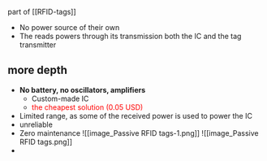 part of [[RFID-tags]]
- No power source of their own
- The reads powers through its transmission both the IC and the tag transmitter

## more depth
- **No battery, no oscillators, amplifiers**
	- Custom-made IC
	- <span style="color:rgb(255, 0, 0)">the cheapest solution (0.05 USD)</span> 
- Limited range, as some of the received power is used to power the IC
- unreliable
- Zero maintenance
![[image_Passive RFID tags-1.png]]
![[image_Passive RFID tags.png]]
-
